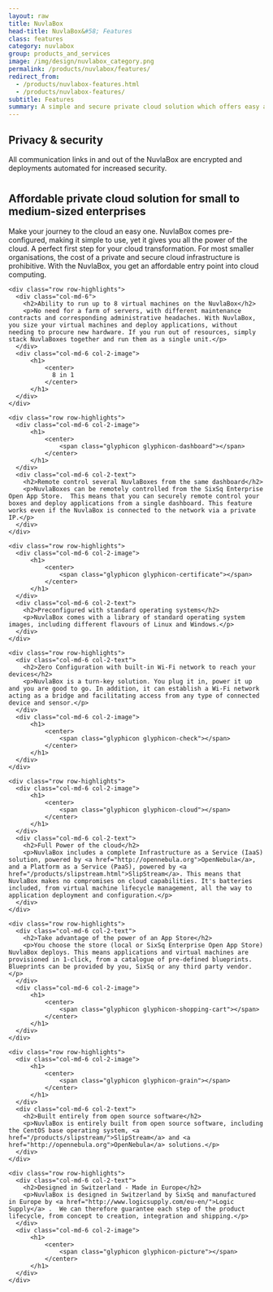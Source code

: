 ```yaml
---
layout: raw
title: NuvlaBox
head-title: NuvlaBox&#58; Features
class: features
category: nuvlabox
group: products_and_services
image: /img/design/nuvlabox_category.png
permalink: /products/nuvlabox/features/
redirect_from:
  - /products/nuvlabox-features.html
  - /products/nuvlabox-features/
subtitle: Features
summary: A simple and secure private cloud solution which offers easy and affordable access to the benefits of cloud computing.
---
```


<div class="jumbotron">

  <div class="container big spacy">
      <div class="row row-highlights">
           <div class="col-md-6 col-2-text">
             <h2>Privacy & security</h2>
             <p>All communication links in and out of the NuvlaBox are encrypted and deployments automated for increased security.</p>
           </div>
           <div class="col-md-6 col-2-image">
               <h1>
                   <center>
                       <span class="glyphicon glyphicon-lock"></span>
                   </center>
               </h1>
           </div>
         </div>
    <div class="row row-highlights">
      <div class="col-md-6 col-2-image">
          <h1>
              <center>
                  <span class="glyphicon glyphicon-hdd"></span>
              </center>
          </h1>
      </div>
      <div class="col-md-6 col-2-text">
        <h2>Affordable private cloud solution for small to medium-sized enterprises</h2>
        <p>Make your journey to the cloud an easy one. NuvlaBox comes pre-configured, making it simple to use, yet it gives you all the power of the cloud. A perfect first step for your cloud transformation. For most smaller organisations, the cost of a private and secure cloud infrastructure is prohibitive. With the NuvlaBox, you get an affordable entry point into cloud computing.</p>
      </div>
    </div>

    <div class="row row-highlights">
      <div class="col-md-6">
        <h2>Ability to run up to 8 virtual machines on the NuvlaBox</h2>
        <p>No need for a farm of servers, with different maintenance contracts and corresponding administrative headaches. With NuvlaBox, you size your virtual machines and deploy applications, without needing to procure new hardware. If you run out of resources, simply stack NuvlaBoxes together and run them as a single unit.</p>
      </div>
      <div class="col-md-6 col-2-image">
          <h1>
              <center>
                8 in 1
              </center>
          </h1>
      </div>
    </div>

    <div class="row row-highlights">
      <div class="col-md-6 col-2-image">
          <h1>
              <center>
                  <span class="glyphicon glyphicon-dashboard"></span>
              </center>
          </h1>
      </div>
      <div class="col-md-6 col-2-text">
        <h2>Remote control several NuvlaBoxes from the same dashboard</h2>
        <p>NuvlaBoxes can be remotely controlled from the SixSq Enterprise Open App Store.  This means that you can securely remote control your boxes and deploy applications from a single dashboard. This feature works even if the NuvlaBox is connected to the network via a private IP.</p>
      </div>
    </div>

    <div class="row row-highlights">
      <div class="col-md-6 col-2-image">
          <h1>
              <center>
                  <span class="glyphicon glyphicon-certificate"></span>
              </center>
          </h1>
      </div>
      <div class="col-md-6 col-2-text">
        <h2>Preconfigured with standard operating systems</h2>
        <p>NuvlaBox comes with a library of standard operating system images, including different flavours of Linux and Windows.</p>
      </div>
    </div>

    <div class="row row-highlights">
      <div class="col-md-6 col-2-text">
        <h2>Zero Configuration with built-in Wi-Fi network to reach your devices</h2>
        <p>NuvlaBox is a turn-key solution. You plug it in, power it up and you are good to go. In addition, it can establish a Wi-Fi network acting as a bridge and facilitating access from any type of connected device and sensor.</p>
      </div>
      <div class="col-md-6 col-2-image">
          <h1>
              <center>
                  <span class="glyphicon glyphicon-check"></span>
              </center>
          </h1>
      </div>
    </div>

    <div class="row row-highlights">
      <div class="col-md-6 col-2-image">
          <h1>
              <center>
                  <span class="glyphicon glyphicon-cloud"></span>
              </center>
          </h1>
      </div>
      <div class="col-md-6 col-2-text">
        <h2>Full Power of the cloud</h2>
        <p>NuvlaBox includes a complete Infrastructure as a Service (IaaS) solution, powered by <a href="http://opennebula.org">OpenNebula</a>, and a Platform as a Service (PaaS), powered by <a href="/products/slipstream.html">SlipStream</a>. This means that NuvlaBox makes no compromises on cloud capabilities. It's batteries included, from virtual machine lifecycle management, all the way to application deployment and configuration.</p>
      </div>
    </div>

    <div class="row row-highlights">
      <div class="col-md-6 col-2-text">
        <h2>Take advantage of the power of an App Store</h2>
        <p>You choose the store (local or SixSq Enterprise Open App Store) NuvlaBox deploys. This means applications and virtual machines are provisioned in 1-click, from a catalogue of pre-defined blueprints. Blueprints can be provided by you, SixSq or any third party vendor.</p>
      </div>
      <div class="col-md-6 col-2-image">
          <h1>
              <center>
                  <span class="glyphicon glyphicon-shopping-cart"></span>
              </center>
          </h1>
      </div>
    </div>

    <div class="row row-highlights">
      <div class="col-md-6 col-2-image">
          <h1>
              <center>
                  <span class="glyphicon glyphicon-grain"></span>
              </center>
          </h1>
      </div>
      <div class="col-md-6 col-2-text">
        <h2>Built entirely from open source software</h2>
        <p>NuvlaBox is entirely built from open source software, including the CentOS base operating system, <a href="/products/slipstream/">SlipStream</a> and <a href="http://opennebula.org">OpenNebula</a> solutions.</p>
      </div>
    </div>

    <div class="row row-highlights">
      <div class="col-md-6 col-2-text">
        <h2>Designed in Switzerland - Made in Europe</h2>
        <p>NuvlaBox is designed in Switzerland by SixSq and manufactured in Europe by <a href="http://www.logicsupply.com/eu-en/">Logic Supply</a> .  We can therefore guarantee each step of the product lifecycle, from concept to creation, integration and shipping.</p>
      </div>
      <div class="col-md-6 col-2-image">
          <h1>
              <center>
                  <span class="glyphicon glyphicon-picture"></span>
              </center>
          </h1>
      </div>
    </div>
  </div>

</div>
